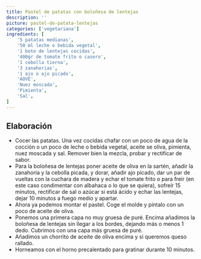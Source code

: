 ```yaml
---
title: Pastel de patatas con boloñesa de lentejas
description: ''
picture: pastel-de-patata-lentejas
categories: ['vegetariana']
ingredients: [
    '5 patatas medianas',
    '50 ml leche o bebida vegetal',
    '1 bote de lentejas cocidas',
    '400gr de tomate frito o casero',
    '1 cebolla tierna',
    '3 zanahorias',
    '1 ajo o ajo picado',
    'AOVE',
    'Nuez moscada',
    'Pimienta',
    'Sal',
]
---
```


## Elaboración

- Cocer las patatas. Una vez cocidas chafar con un poco de agua de la cocción o un poco de leche o bebida vegetal, aceite se oliva, pimienta, nuez moscada y sal. Remover bien la mezcla, probar y rectificar de sabor.
- Para la boloñesa de lentejas poner aceite de oliva en la sartén, añadir la zanahoria y la cebolla picada, y dorar, añadir ajo picado, dar un par de vueltas con la cuchara de madera y echar el tomate frito o para freir (en este caso condimentar con albahaca o lo que se quiera), sofreír 15 minutos, rectificar de sal o azúcar si está ácido y echar las lentejas, dejar 10 minutos a fuego medio y apartar.
- Ahora ya podemos montar el pastel. Coge el molde y píntalo con un poco de aceite de oliva.
- Ponemos una primera capa no muy gruesa de puré. Encima añadimos la boloñesa de lentejas sin llegar a los bordes, dejando más o menos 1 dedo. Cubrimos con una capa más gruesa de puré.
- Añadimos un chorrito de aceite de oliva encima y si queremos queso rallado.
- Horneamos con el horno precalentado para gratinar durante 10 minutos.

